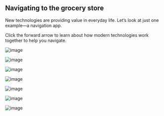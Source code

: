 ## Navigating to the grocery store

New technologies are providing value in everyday life. Let’s look at just one example—a navigation app.

Click the forward arrow to learn about how modern technologies work together to help you navigate.

![image](https://github.com/adeleke123/Mckinsey-Forward-Program/assets/51156057/d349939f-3b70-495c-bb8f-00abd807a80e)

![image](https://github.com/adeleke123/Mckinsey-Forward-Program/assets/51156057/7ecffd29-2fa4-4028-8e91-6dcb44379578)

![image](https://github.com/adeleke123/Mckinsey-Forward-Program/assets/51156057/7552aeee-8f03-4689-8c01-5683954d0479)

![image](https://github.com/adeleke123/Mckinsey-Forward-Program/assets/51156057/690bcc8f-b0bc-43cd-b4e4-953910544988)

![image](https://github.com/adeleke123/Mckinsey-Forward-Program/assets/51156057/0d5e2ffe-22bc-4213-8ecf-d334172b1184)

![image](https://github.com/adeleke123/Mckinsey-Forward-Program/assets/51156057/9b03cfab-7a9b-4bc3-abd2-b579ff6f2e08)

![image](https://github.com/adeleke123/Mckinsey-Forward-Program/assets/51156057/2b3b30fb-e2f2-4d34-9309-d8bd8d7a319e)

